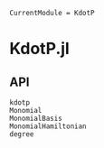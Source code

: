 ```@meta
CurrentModule = KdotP
```

# KdotP.jl

## API

```@docs
kdotp
Monomial
MonomialBasis
MonomialHamiltonian
degree
```